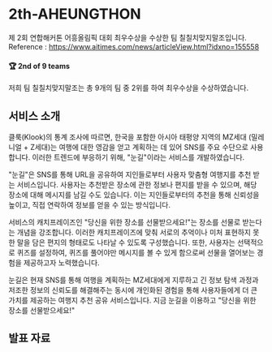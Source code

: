 # 2th-AHEUNGTHON
제 2회 연합해커톤 어흥올림픽 대회 최우수상을 수상한 팀 칠칠치맞지말조입니다.   
Reference : https://www.aitimes.com/news/articleView.html?idxno=155558

#### 🏆 2nd of 9 teams
저희 팀 칠칠치맞지말조는 총 9개의 팀 중 2위를 하여 최우수상을 수상하였습니다.

## 서비스 소개
클룩(Klook)의 통계 조사에 따르면, 한국을 포함한 아시아 태평양 지역의 MZ세대 (밀레니얼 + Z세대)는 여행에 대한 영감을 얻고 계획하는 데 있어 SNS를 주요 수단으로 사용합니다. 이러한 트렌드에 부응하기 위해, "눈길"이라는 서비스를 개발하였습니다.

"눈길"은 SNS를 통해 URL을 공유하여 지인들로부터 사용자 맞춤형 여행지를 추천 받는 서비스입니다. 사용자는 추천받은 장소에 관한 정보나 편지를 받을 수 있으며, 해당 장소에 대해 메시지를 남길 수도 있습니다. 이는 지인들로부터의 추천을 통해 신뢰성을 높이고, 직접 연락하여 정보를 얻을 수 있는 방식입니다.

서비스의 캐치프레이즈인 "당신을 위한 장소를 선물받으세요!"는 장소를 선물로 받는다는 개념을 강조합니다. 이러한 캐치프레이즈에 맞춰 서로의 추억이나 미처 표현하지 못한 말을 담은 편지의 형태로도 나타날 수 있도록 구성했습니다. 또한, 사용자는 선택적으로 퀴즈를 설정하여, 퀴즈를 풀어야만 메시지를 볼 수 있게 함으로써 선물을 열어보는 경험을 제공하고자 노력했습니다.

눈길은 현재 SNS를 통해 여행을 계획하는 MZ세대에게  지루하고 긴 정보 탐색 과정과 저조한 정보의 신뢰도를 해결해주는 동시에 개인화된 경험을 통해 사용자들에게 더 큰 가치를 제공하는 여행지 추천 공유 서비스입니다. 지금 눈길을 이용하고 "당신을 위한 장소를 선물받으세요!"

## 발표 자료
